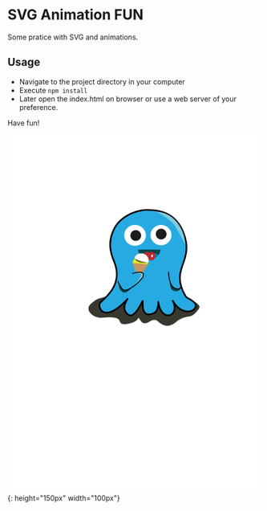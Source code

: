 # SVG Animation FUN

Some pratice with SVG and animations.

## Usage

- Navigate to the project directory in your computer
- Execute `npm install`
- Later open the index.html on browser or use a web server of your preference.

Have fun!

![Little monster](little_monster.svg){: height="150px" width="100px"}
